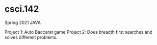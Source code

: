 # csci.142
  Spring 2021
  JAVA

Project 1: Auto Baccarat game
Project 2: Does breadth first searches and solves different problems.
